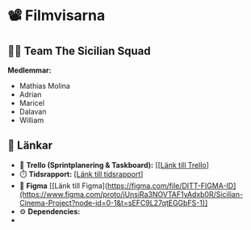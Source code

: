 # 📽️ Filmvisarna 

## 🧑‍💻 Team The Sicilian Squad

**Medlemmar:**
- Mathias Molina
- Adrian 
- Maricel
- Dalavan
- William

## 🔗 Länkar

- 📌 **Trello (Sprintplanering & Taskboard):** [[[Länk till Trello](https://trello.com/invite/b/67ea89aa2aa09443b36993eb/ATTIf7328e5e04ce09c56d91afa5fe24c3a601CABB8A/agile-board-template-trello)]
- ⏱️ **Tidsrapport:** [[Länk till tidsrapport](https://docs.google.com/spreadsheets/d/1OtIt4UGSKhrz9V-15fxl6OU8sw0idddjvNq8PTeXKyI/edit?usp=sharing)]
- 🎨 **Figma** [[Länk till Figma](https://figma.com/file/DITT-FIGMA-ID](https://www.figma.com/proto/jUnsiRa3NOVTAF1yAdxb0R/Sicilian-Cinema-Project?node-id=0-1&t=sEFC9L27qtEGGbFS-1)]
- ⚙️ **Dependencies:**
- 
